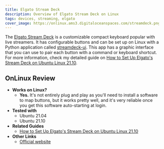 ```yaml
---
title: Elgato Stream Deck
description: Overview of Elgato Stream Deck on Linux
tags: devices, streaming, elgato
cover_image: https://onlinux.ams3.digitaloceanspaces.com/streamdeck.png
---
```


The [Elgato Stream Deck](https://amzn.to/35hzCxo) is a customizable compact keyboard popular with live streamers. It has configurable buttons and can be set up on Linux with a Python application called [streamdeck-ui](https://timothycrosley.github.io/streamdeck-ui/). This app has a graphic interface that you can use to pair each button with a command or keyboard shortcut. For more information, check my detailed guide on [How to Set Up Elgato's Stream Deck on Ubuntu Linux 21.10](/guides/20220323_how-to-set-up-elgatos-stream-deck-on-ubuntu-linux-2110).

## OnLinux Review

- **Works on Linux?** 
   - **Yes.** It's not entirely plug and play as you'll need to install a software to map buttons, but it works pretty well, and it's very reliable once you get this software auto-starting at login.
- **Tested with** 
   - Ubuntu 21.04 
   - Ubuntu 21.10
- **Related Guides**
   - [How to Set Up Elgato's Stream Deck on Ubuntu Linux 21.10](/guides/20220323_how-to-set-up-elgatos-stream-deck-on-ubuntu-linux-2110)
- **Other Links**
   - [Official website](https://www.elgato.com/en/stream-deck)